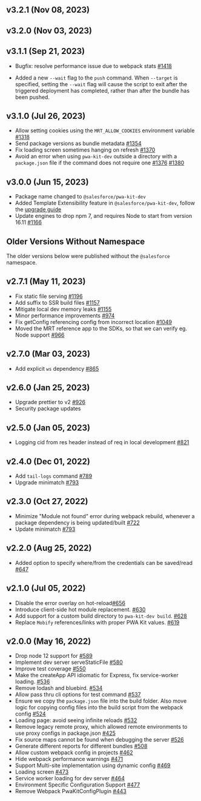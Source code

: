 ## v3.2.1 (Nov 08, 2023)
## v3.2.0 (Nov 03, 2023)
## v3.1.1 (Sep 21, 2023)

- Bugfix: resolve performance issue due to webpack stats [#1418](https://github.com/SalesforceCommerceCloud/pwa-kit/pull/1418)

- Added a new `--wait` flag to the `push` command. When `--target` is specified, setting the `--wait` flag will cause the script to exit after the triggered deployment has completed, rather than after the bundle has been pushed.

## v3.1.0 (Jul 26, 2023)

- Allow setting cookies using the `MRT_ALLOW_COOKIES` environment variable [#1318](https://github.com/SalesforceCommerceCloud/pwa-kit/pull/1318)
- Send package versions as bundle metadata [#1354](https://github.com/SalesforceCommerceCloud/pwa-kit/pull/1354)
- Fix loading screen sometimes hanging on refresh [#1370](https://github.com/SalesforceCommerceCloud/pwa-kit/pull/1370)
- Avoid an error when using `pwa-kit-dev` outside a directory with a `package.json` file if the command does not require one [#1376](https://github.com/SalesforceCommerceCloud/pwa-kit/pull/1376) [#1380](https://github.com/SalesforceCommerceCloud/pwa-kit/pull/1380)

## v3.0.0 (Jun 15, 2023)

- Package name changed to `@salesforce/pwa-kit-dev`
- Added Template Extensibility feature in `@salesforce/pwa-kit-dev`, follow the [upgrade guide](https://developer.salesforce.com/docs/commerce/pwa-kit-managed-runtime/guide/upgrade-to-v3.html)
- Update engines to drop npm 7, and requires Node to start from version 16.11 [#1166](https://github.com/SalesforceCommerceCloud/pwa-kit/pull/1166)

## Older Versions Without Namespace

The older versions below were published without the `@salesforce` namespace.

## v2.7.1 (May 11, 2023)

- Fix static file serving [#1196](https://github.com/SalesforceCommerceCloud/pwa-kit/pull/1196)
- Add suffix to SSR build files [#1157](https://github.com/SalesforceCommerceCloud/pwa-kit/pull/1157)
- Mitigate local dev memory leaks [#1155](https://github.com/SalesforceCommerceCloud/pwa-kit/pull/1155)
- Minor performance improvements [#974](https://github.com/SalesforceCommerceCloud/pwa-kit/pull/974)
- Fix getConfig referencing config from incorrect location [#1049](https://github.com/SalesforceCommerceCloud/pwa-kit/pull/1049)
- Moved the MRT reference app to the SDKs, so that we can verify eg. Node support [#966](https://github.com/SalesforceCommerceCloud/pwa-kit/pull/966)

## v2.7.0 (Mar 03, 2023)

- Add explicit `ws` dependency [#865](https://github.com/SalesforceCommerceCloud/pwa-kit/pull/865)

## v2.6.0 (Jan 25, 2023)

- Upgrade prettier to v2 [#926](https://github.com/SalesforceCommerceCloud/pwa-kit/pull/926)
- Security package updates

## v2.5.0 (Jan 05, 2023)

- Logging cid from res header instead of req in local development [#821](https://github.com/SalesforceCommerceCloud/pwa-kit/pull/821)

## v2.4.0 (Dec 01, 2022)

- Add `tail-logs` command [#789](https://github.com/SalesforceCommerceCloud/pwa-kit/pull/789)
- Upgrade minimatch [#793](https://github.com/SalesforceCommerceCloud/pwa-kit/pull/793)

## v2.3.0 (Oct 27, 2022)

- Minimize "Module not found" error during webpack rebuild, whenever a package dependency is being updated/built [#722](https://github.com/SalesforceCommerceCloud/pwa-kit/pull/722)
- Update minimatch [#793](https://github.com/SalesforceCommerceCloud/pwa-kit/pull/793)

## v2.2.0 (Aug 25, 2022)

- Added option to specify where/from the credentials can be saved/read [#647](https://github.com/SalesforceCommerceCloud/pwa-kit/pull/647)

## v2.1.0 (Jul 05, 2022)

- Disable the error overlay on hot-reload[#656](https://github.com/SalesforceCommerceCloud/pwa-kit/pull/656/)
- Introduce client-side hot module replacement. [#630](https://github.com/SalesforceCommerceCloud/pwa-kit/pull/630)
- Add support for a custom build directory to `pwa-kit-dev build`. [#628](https://github.com/SalesforceCommerceCloud/pwa-kit/pull/628)
- Replace `Mobify` references/links with proper PWA Kit values. [#619](https://github.com/SalesforceCommerceCloud/pwa-kit/pull/619)

## v2.0.0 (May 16, 2022)

- Drop node 12 support for [#589](https://github.com/SalesforceCommerceCloud/pwa-kit/pull/589)
- Implement dev server serveStaticFile [#580](https://github.com/SalesforceCommerceCloud/pwa-kit/pull/580)
- Improve test coverage [#550](https://github.com/SalesforceCommerceCloud/pwa-kit/pull/550)
- Make the createApp API idiomatic for Express, fix service-worker loading. [#536](https://github.com/SalesforceCommerceCloud/pwa-kit/pull/536)
- Remove lodash and bluebird. [#534](https://github.com/SalesforceCommerceCloud/pwa-kit/pull/534)
- Allow pass thru cli options for test command [#537](https://github.com/SalesforceCommerceCloud/pwa-kit/pull/537)
- Ensure we copy the `package.json` file into the build folder. Also move logic for copying config files into the build script from the webpack config [#524](https://github.com/SalesforceCommerceCloud/pwa-kit/pull/524)
- Loading page: avoid seeing infinite reloads [#532](https://github.com/SalesforceCommerceCloud/pwa-kit/pull/532)
- Remove legacy remote proxy, which allowed remote environments to use proxy configs in package.json [#425](https://github.com/SalesforceCommerceCloud/pwa-kit/pull/425)
- Fix source maps cannot be found when debugging the server [#526](https://github.com/SalesforceCommerceCloud/pwa-kit/pull/526)
- Generate different reports for different bundles [#508](https://github.com/SalesforceCommerceCloud/pwa-kit/pull/508)
- Allow custom webpack config in projects [#462](https://github.com/SalesforceCommerceCloud/pwa-kit/pull/462)
- Hide webpack performance warnings [#471](https://github.com/SalesforceCommerceCloud/pwa-kit/pull/471)
- Support Multi-site implementation using dynamic config [#469](https://github.com/SalesforceCommerceCloud/pwa-kit/pull/469)
- Loading screen [#473](https://github.com/SalesforceCommerceCloud/pwa-kit/pull/473)
- Service worker loading for dev server [#464](https://github.com/SalesforceCommerceCloud/pwa-kit/pull/464)
- Environment Specific Configuration Support [#477](https://github.com/SalesforceCommerceCloud/pwa-kit/pull/447)
- Remove Webpack PwaKitConfigPlugin [#443](https://github.com/SalesforceCommerceCloud/pwa-kit/pull/443)
